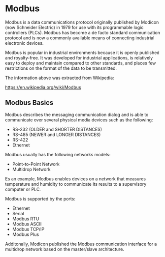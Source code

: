 # Modbus

Modbus is a data communications protocol originally published by Modicon (now Schneider Electric) in 1979 for use with its programmable logic controllers (PLCs). Modbus has become a de facto standard communication protocol and is now a commonly available means of connecting industrial electronic devices.

Modbus is popular in industrial environments because it is openly published and royalty-free. It was developed for industrial applications, is relatively easy to deploy and maintain compared to other standards, and places few restrictions on the format of the data to be transmitted.

The information above was extracted from Wikipedia:

https://en.wikipedia.org/wiki/Modbus

## Modbus Basics

Modbus describes the messaging communication dialog and is able to communicate over several physical media devices such as the following:

- RS-232 (OLDER and SHORTER DISTANCES)
- RS-485 (NEWER and LONGER DISTANCES)
- RS-422
- Ethernet

Modbus usually has the following networks models:

- Point-to-Point Network
- Multidrop Network

Es an example, Modbus enables devices on a network that measures temperature and humidity to communicate its results to a supervisory computer or PLC.

Modbus is supported by the ports:

- Ethernet
- Serial
- Modbus RTU
- Modbus ASCII
- Modbus TCP/IP
- Modbus Plus

Additonally, Modicon published the Modbus communication interface for a multidrop network based on the master/slave architecture.

